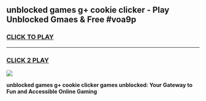 
## unblocked games g+ cookie clicker - Play Unblocked Gmaes & Free #voa9p
<h3>
<a href="https://news.freeplayer.one?title=unblocked_games_g+_cookie_clicker&ref=03M">CLICK TO PLAY</a></h3>
<hr>

<h3>
<a href="https://news.freeplayer.one?title=unblocked_games_g+_cookie_clicker&ref=03M">CLICK 2 PLAY</a>
  
</h3>

<a href="https://news.freeplayer.one?title=unblocked_games_g+_cookie_clicker&ref=03M"><img src="https://clearcache.store/games.png"></a>


**unblocked games g+ cookie clicker games unblocked: Your Gateway to Fun and Accessible Online Gaming**
